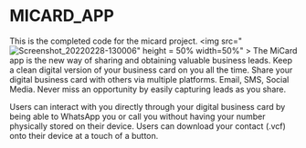 # MICARD_APP
This is the completed code for the micard project.
 <img src="![Screenshot_20220228-130006](https://user-images.githubusercontent.com/64228597/157376886-37aacfa3-5688-40e9-b135-bf3bad719663.png)" height = 50% width=50%" >
The MiCard app is the new way of sharing and obtaining valuable business leads. Keep a clean digital version of your business card on you all the time. Share your digital business card with others via multiple platforms. Email, SMS, Social Media. Never miss an opportunity by easily capturing leads as you share.

Users can interact with you directly through your digital business card by being able to WhatsApp you or call you without having your number physically stored on their device. Users can download your contact (.vcf) onto their device at a touch of a button.

